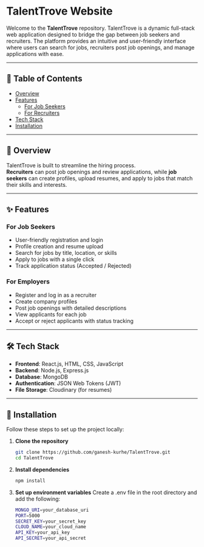 # TalentTrove Website

Welcome to the **TalentTrove** repository. TalentTrove is a dynamic full-stack web application designed to bridge the gap between job seekers and recruiters. The platform provides an intuitive and user-friendly interface where users can search for jobs, recruiters post job openings, and manage applications with ease.

---

## 📑 Table of Contents

- [Overview](#overview)
- [Features](#features)
  - [For Job Seekers](#for-job-seekers)
  - [For Recruiters](#for-employers)
- [Tech Stack](#tech-stack)
- [Installation](#installation)

---

## 📌 Overview

TalentTrove is built to streamline the hiring process.  
**Recruiters** can post job openings and review applications, while **job seekers** can create profiles, upload resumes, and apply to jobs that match their skills and interests.

---

## ✨ Features

### For Job Seekers

- User-friendly registration and login
- Profile creation and resume upload
- Search for jobs by title, location, or skills
- Apply to jobs with a single click
- Track application status (Accepted / Rejected)

### For Employers

- Register and log in as a recruiter
- Create company profiles
- Post job openings with detailed descriptions
- View applicants for each job
- Accept or reject applicants with status tracking

---

## 🛠️ Tech Stack

- **Frontend**: React.js, HTML, CSS, JavaScript  
- **Backend**: Node.js, Express.js  
- **Database**: MongoDB  
- **Authentication**: JSON Web Tokens (JWT)  
- **File Storage**: Cloudinary (for resumes)

---

## 🚀 Installation

Follow these steps to set up the project locally:

1. **Clone the repository**  
   ```bash
   git clone https://github.com/ganesh-kurhe/TalentTrove.git
   cd TalentTrove

2. **Install dependencies**
   ```bash
   npm install

3. **Set up environment variables**
   Create a .env file in the root directory and add the following:
   ```bash
   MONGO_URI=your_database_uri
   PORT=5000 
   SECRET_KEY=your_secret_key
   CLOUD_NAME=your_cloud_name
   API_KEY=your_api_key
   API_SECRET=your_api_secret
 


